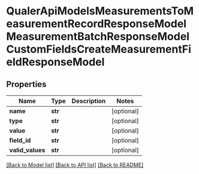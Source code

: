# QualerApiModelsMeasurementsToMeasurementRecordResponseModelMeasurementBatchResponseModelCustomFieldsCreateMeasurementFieldResponseModel

## Properties
Name | Type | Description | Notes
------------ | ------------- | ------------- | -------------
**name** | **str** |  | [optional] 
**type** | **str** |  | [optional] 
**value** | **str** |  | [optional] 
**field_id** | **str** |  | [optional] 
**valid_values** | **str** |  | [optional] 

[[Back to Model list]](../README.md#documentation-for-models) [[Back to API list]](../README.md#documentation-for-api-endpoints) [[Back to README]](../README.md)


